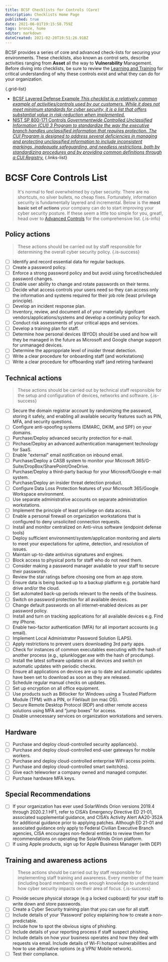 ```yaml
---
title: BCSF Checklists for Controls (Core)
description: Checklists Home Page
published: true
date: 2021-06-01T19:15:58.759Z
tags: bronze, home
editor: markdown
dateCreated: 2021-02-20T19:51:26.918Z
---
```


BCSF provides a series of core and advanced check-lists for securing your environments.  These checklists, also known as control sets, describe activities ranging from **Asset** all the way to **Vulnerability** Management.  Before diving into checklists, be sure to review the [Learning and Training](/bronze-training) for critical understanding of why these controls exist and what they can do for your organization.

{.grid-list}
- [BCSF Layered Defense Example *This checklist is a relatively common example of activities/controls used by our customers. While it does not meet minimum standards for cyber security, it is a list that offers substantial value in risk-reduction when implemented.*](/bronze-checklists/layered-defense)
- [NIST SP 800-171 Controls *Governmentwide Controlled Unclassified Information (CUI) 3 Program to standardize the way the executive branch handles unclassified information that requires protection. The CUI Program is designed to address several deficiencies in managing and protecting unclassified information to include inconsistent markings, inadequate safeguarding, and needless restrictions, both by standardizing procedures and by providing common definitions through a CUI Registry.*](/bronze-checklists/compliance-checklist-NIST-800-171)
{.links-list}

# BCSF Core Controls List
> It's normal to feel overwhelmed by cyber security.  There are no shortcuts, no silver bullets, no cheap fixes.  Fortunately, information security is fundamentally layered and incremental.  Below is the **most basic set of actions** your company can do to start improving your cyber security posture. If these seem a little too simple for you, great!, head over to [Advanced Controls](/silver-controls) for the comprehensive list. 
{.is-info}


## Policy actions 

> These actions should be carried out by staff responsible for determining the overall cyber security policy.
{.is-success}


- [ ] Identify and record essential data for regular backups. 
- [ ] Create a password policy. 
- [ ] Enforce a strong password policy and but avoid using forced/scheduled password changes. 
- [ ] Enable user ability to change and rotate passwords on their terms.
- [ ] Decide what access controls your users need so they can access only the information and systems required for their job role (least privilege principle). 
- [ ] Develop an incident response plan. 
- [ ] Inventory, review, and document all of your materially signifcant vendors/applications/systems and develop a continuity policy for each. 
- [ ] Conduct risk assessments of your critical apps and services.
- [ ] Develop a training plan for staff. 
- [ ] Determine how personal devices (BYOD) should be used and how will they be managed in the future as Microsoft and Google change support for unmanaged devices. 
- [ ] Determine the approppriate level of insider threat detection. 
- [ ] Write a clear procedure for onboarding staff (and workstations)
- [ ] Write a clear procedure for offboarding staff (and retiring hardware)

## Technical actions 
> These actions should be carried out by technical staff responsible for the setup and configuration of devices, networks and software.
{.is-success}
- [ ] Secure the domain registrar account by randomizing the password, storing it safely, and enabling all available security features such as PIN, MFA, and security questions.
- [ ] Configure anti-spoofing systems (DMARC, DKIM, and SPF) on your domains.
- [ ] Purchase/Deploy advanced security protection for e-mail. 
- [ ] Pirchase/Deploy an advanced authentication management technology for SaaS. 
- [ ] Enable "external" email notification on inbound email. 
- [ ] Purchase/Deploy a CASB system to monitor your Microsoft 365/G-Suite/DropBox/SharePoint/OneDrive.
- [ ] Purchase/Deploy a third-party backup for your Microsoft/Google e-mail system.
- [ ] Purchase/Deploy an insider threat detection product. 
- [ ] Configure Data Loss Protection features of your Microsoft 365/Google Workspace environment. 
- [ ] Use separate administrative accounts on separate administration workstations.
- [ ] Implement the principle of least privilege on data access.
- [ ] Enable a personal firewall on organization workstations that is configured to deny unsolicited connection requests.
- [ ] Install and monitor centralized on Anti-virus software (endpoint defense tools)
- [ ] Deploy sufficient environment/system/application monitoring and alerts to meet your expectations for uptime, detection, and resolution of issues.
- [ ] Maintain up-to-date antivirus signatures and engines.
- [ ] Block access to physical ports for staff who do not need them. 
- [ ] Consider making a password manager available to your staff to secure their passwords. 
- [ ] Review the star ratings before choosing one from an app store. 
- [ ] Ensure data is being backed up to a backup platform e.g. portable hard drive and/or the cloud. 
- [ ] Set automated back-up periods relevant to the needs of the business. 
- [ ] Switch on password protection for all available devices. 
- [ ] Change default passwords on all internet-enabled devices as per password policy. 
- [ ] Install and turn on tracking applications for all available devices e.g. Find my iPhone. 
- [ ] Enable two-factor authentication (MFA) for all important accounts (e.g email). 
- [ ] Implement Local Administrator Password Solution (LAPS).
- [ ] Apply restrictions to prevent users downloading 3rd party apps. 
- [ ] Check for instances of common executables executing with the hash of another process (e.g., splunklogger.exe with the hash of procdump).
- [ ] Install the latest software updates on all devices and switch on automatic updates with periodic checks. 
- [ ] Ensure all applications on devices are up to date and automatic updates have been set to download as soon as they are released. 
- [ ] Schedule regular manual checks on updates. 
- [ ] Set up encryption on all office equipment. 
- [ ] Use products such as Bitlocker for Windows using a Trusted Platform Module (TPM) with a PIN, or FileVault (on mac OS).
- [ ] Secure Remote Desktop Protocol (RDP) and other remote access solutions using MFA and “jump boxes” for access.
- [ ] Disable unnecessary services on organization workstations and servers.

## Hardware
- [ ] Purchase and deploy cloud-controlled security appliance(s).
- [ ] Purchase and deploy cloud-controlled end-user gateways for mobile workers.
- [ ] Purchase and deploy cloud-controlled enterprise WiFi access points.
- [ ] Purchase and deploy cloud-controlled smart switch(es).
- [ ] Give each teleworker a company owned and managed computer.
- [ ] Purchase hardware MFA keys. 

## Special Recommendations
- [ ] If your organization has ever used SolarWinds Orion versions 2019.4 through 2020.2.1 HF1, refer to CISA’s Emergency Directive ED 21-01, associated supplemental guidance, and CISA’s Activity Alert AA20-352A for additional guidance prior to applying patches.  Although ED 21-01 and associated guidance only apply to Federal Civilian Executive Branch agencies, CISA encourages non-federal entities to review them for recommendations on operating the SolarWinds Orion platform.
- [ ] If using Apple products, sign up for Apple Business Manager (with DEP)

## Training and awareness actions

> These actions should be carried out by staff responsible for implementing staff training and awareness. Every member of the team (including board members) needs enough knowledge to understand how cyber security impacts on their area of focus.
{.is-success}

- [ ] Provide secure physical storage (e.g a locked cupboard) for your staff to write down and store passwords. 
- [ ] Create a Cyber Security training plan that you can use for all staff. 
- [ ] Include details of your ‘Password’ policy explaining how to create a non-predictable. 
- [ ] Include how to spot the obvious signs of phishing. 
- [ ] Include details of your reporting process if staff suspect phishing. 
- [ ] Include details on how your business operates and how they deal with requests via email. Include details of Wi-Fi hotspot vulnerabilities and how to use alternative options (e.g VPN/ Mobile network).
- [ ] Test their compliance. 